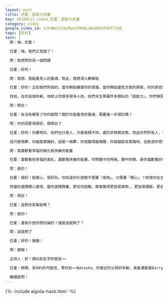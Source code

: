 ```yaml
---
layout: post
title: 巴夏：超能力兒童
key: 20180113_video_巴夏：超能力兒童
category: video
google_video_id: 1JhdWeCUJ6oMyeIYRk6LuWc0BIUPZHf732Q
tags: [影片]
text: |
  問：嗨，巴夏！

  巴夏：嗨，我們又見面了！

  問：我想問你另一個問題

  巴夏：好的！

  問：我想，我能看見人的靈魂，對此，我想深入瞭解點

  巴夏：好的！正如我們所說的，當你開始擴展你的意識，當你開始靈性方面的探索，你的感官變得更加敏銳，能感知到之前你感知不到的東西。你開始能看見，之前你看不到的各種不同的能量，能看見一直存在你周圍，但以前看不到的存在體（靈魂），靈性世界與現實世界，相隔甚近，唯一的區別，就是振頻不一樣，只有能量在振動頻率上的差異，當你不斷拓展你的感官，你便開始可以看見靈性世界，而且你可以開發這方面的能力，你可以看見祂們，並能跟祂們交流，就像祂們，可以輕而易舉地能看見你一樣，明白嗎？

  目前，在你這個年齡，地球上的很多很多小孩，他們天生帶著許多類似的「超能力」，你們無需再次學習，因為你們並沒忘記，靈性理念漸漸深入人心，你們出生、成長的環境也已改變，現在很多成年人都在探索靈性，因此靈性理念的環境、氛圍都大大改善。所以，小孩子保有超能力，超感官，也是安全的/可以的，明白嗎？

  問：明白！

  巴夏：有沒有解答了你的疑問？關於你能看見的靈魂，需要進一步探討嗎？

  問：你的回答得很好，我明白了

  巴夏：好的！你要明白，他們也只是人，只是振頻不同，處於非物質狀態，而且你們所有人，實際上也一直存在於靈性世界，你，更大一部分的你，此刻仍在靈性世界，你所感知到的，你的身體的你，只是真正的、宏偉的你的  極小一部分，大部分的你，仍在靈性世界，你做了個小夢，夢見你不在那，而你做的，不在靈性世界的夢，就是你們所說的，人生經歷，但這一切都是你在靈性世界，做的一個夢，你從來都沒離開你所在的地方：靈性世界，明白嗎？（Yes）

  這只是個夢，你越是意識到，這是一個夢，你就變得越覺醒，你就越能有意識地，去創造你想要的人生體驗/夢（佛者，覺也），明白嗎？在生活中，你做什麼最開心？

  問：我喜歡看幸福的面孔和快樂的能量

  巴夏：喜歡看到幸福的面孔，喜歡看快樂的能量，你照鏡子的時候，鏡中的臉，是你喜歡看的嗎？

  問：是的！

  巴夏：很好！能開心，很好玩。你知道你什麼都不需要「成為」，只需要「開心」？即使你在生活中遇到挑戰，你仍然可以很開心！因為隨著你不斷成長，挑戰會幫助你發現新事物，新想法，新視角，所以不論你的生活中，出現了什麼樣的挑戰，你總是有可以選擇開心喜樂！

  而當你選擇開心喜悅，當你選擇興奮，那任何挑戰，都會變得更容易面對，，更容易理解，更容易轉化，明白嗎？

  問：明白！

  巴夏：這對你有幫助嗎？

  問：是的！

  巴夏：還有什麼你想討論的？還是這就夠了？

  問：這就夠了

  巴夏：好的！謝謝！

  問：謝謝！

  主持人：好！請叫到名字的朋友⋯⋯

  巴夏：稍等。有98%的可能性，等你到⋯⋯Natosha，你接近你父母的年齡，或者通靈者Darryl年紀，你有機會登上外星飛船，有人叫我把這個消息，捎給你，我們也將拭目以待，在你追隨你的興奮路上，你將如何到達那裡！這是你在另一個地方的小夥伴，叫我跟你說的，悄悄話。

  繼續提問！
---
```


{%- include algolia-hack.html -%}
